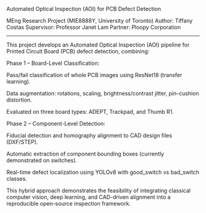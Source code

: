 Automated Optical Inspection (AOI) for PCB Defect Detection

MEng Research Project (MIE8888Y, University of Toronto)
Author: Tiffany Costas
Supervisor: Professor Janet Lam
Partner: Ploopy Corporation

---

This project develops an Automated Optical Inspection (AOI) pipeline for Printed Circuit Board (PCB) defect detection, combining:

Phase 1 – Board-Level Classification:

Pass/fail classification of whole PCB images using ResNet18 (transfer learning).

Data augmentation: rotations, scaling, brightness/contrast jitter, pin-cushion distortion.

Evaluated on three board types: ADEPT, Trackpad, and Thumb R1.

Phase 2 – Component-Level Detection:

Fiducial detection and homography alignment to CAD design files (DXF/STEP).

Automatic extraction of component bounding boxes (currently demonstrated on switches).

Real-time defect localization using YOLOv8 with good_switch vs bad_switch classes.

This hybrid approach demonstrates the feasibility of integrating classical computer vision, deep learning, and CAD-driven alignment into a reproducible open-source inspection framework.
